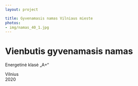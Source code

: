 ```yaml
---
layout: project

title: Gyvenamasis namas Vilniaus mieste
photos:
- img/namas_40_1.jpg
---
```

<h1>Vienbutis gyvenamasis namas</h1>
<p>Energetinė klasė „A+“</p>
<p>Vilnius<br/>2020</p>